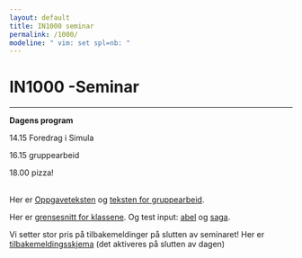 ```yaml
---
layout: default
title: IN1000 seminar
permalink: /1000/
modeline: " vim: set spl=nb: "
---
```


# IN1000 -Seminar

---

**Dagens program**

14.15 Foredrag i Simula

16.15 gruppearbeid

18.00 pizza!
<br><br>

Her er [Oppgaveteksten](/static/IN1000-seminar/ny_versjon_prosjektoppgave.docx.pdf) og [teksten for gruppearbeid](/static/IN1000-seminar/IN1000-Seminar-gruppeoppgaver.pdf).


Her er [grensesnitt for klassene](/static/IN1000-seminar/prosjektoppgave_grensesnitt.py).
Og test input: [abel](/static/IN1000-seminar/abel.txt) og [saga](/static/IN1000-seminar/saga.txt).

Vi setter stor pris på tilbakemeldinger på slutten av seminaret! Her er [tilbakemeldingsskjema](http://skjema.uio.no/tilbakemelding-h19.) (det aktiveres på slutten av dagen)
